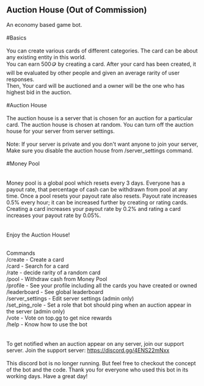 ## Auction House (Out of Commission)
An economy based game bot.
<br><br>
#Basics
<br><br>
You can create various cards of different categories. The card can be about any existing entity in this world.<br>
You can earn 500🪙 by creating a card. After your card has been created, it will be evaluated by other people and given an average rarity of user responses.<br>
Then, Your card will be auctioned and a owner will be the one who has highest bid in the auction.
<br><br>
#Auction House
<br><br>
The auction house is a server that is chosen for an auction for a particular card. The auction house is chosen at random. You can turn off the auction house for your server from server settings.
<br><br>
Note: If your server is private and you don't want anyone to join your server, Make sure you disable the auction house from /server_settings command.<br>
<br>
#Money Pool<br>
<br><br>
Money pool is a global pool which resets every 3 days. Everyone has a payout rate, that percentage of cash can be withdrawn from pool at any time. Once a pool resets your payout rate also resets. Payout rate increases 0.5% every hour; it can be increased further by creating or rating cards.<br>
Creating a card increases your payout rate by 0.2% and rating a card increases your payout rate by 0.05%.<br>
<br><br>
Enjoy the Auction House!<br><br>

Commands<br>
/create - Create a card<br>
/card - Search for a card<br>
/rate - decide rarity of a random card<br>
/pool - Withdraw cash from Money Pool<br>
/profile - See your profile including all the cards you have created or owned<br>
/leaderboard - See global leaderboard<br>
/server_settings - Edit server settings (admin only)<br>
/set_ping_role - Set a role that bot should ping when an auction appear in the server (admin only)<br>
/vote - Vote on top.gg to get nice rewards<br>
/help - Know how to use the bot<br>
<br><br>
To get notified when an auction appear on any server, join our support server.
Join the support server: https://discord.gg/4ENS22mNxx
<br><br>
This discord bot is no longer running. But feel free to checkout the concept of the bot and the code. Thank you for everyone who used this bot in its working days. Have a great day!<br>
